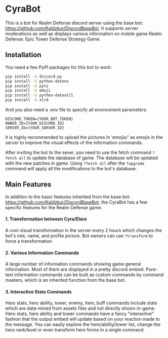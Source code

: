 # CyraBot
This is a bot for Realm Defense discord server using the base bot: https://github.com/Kaldzkur/DiscordBaseBot.
It supports server moderations as well as displays various information on mobile game Realm Defense: Epic Tower Defense Strategy Game.

## Installation
You need a few PyPI packages for this bot to work:

````bash
pip install -U discord.py
pip install -U python-dotenv
pip install -U pytz
pip install -U emoji
pip install -U python-dateutil
pip install -U xlrd
````
And you also need a .env file to specify all environment parameters:
```text
DISCORD_TOKEN={YOUR_BOT_TOKEN}
OWNER_ID={YOUR_DISCORD_ID}
SERVER_ID={YOUR_SERVER_ID}
```
It is highly recommended to upload the pictures in 'emojis/' as emojis in the server to improve the visual effects of the information commands.

After inviting the bot to the sever, you need to use the fetch command `?fetch all` to update the database of game. The database will be updated with the new patches in game. Using `?fetch all` after the `?upgrade` command will apply all the modifications to the bot's database.

## Main Features
In addition to the basic features inherited from the base bot: https://github.com/Kaldzkur/DiscordBaseBot, the CyraBot has a few specific features for the Realm Defense game.

#### 1. Transformation between Cyra/Elara
A cool visual transformation in the server every 2 hours which changes the bot's role, name, and profile picture. Bot owners can use `?transform` to force a transformation.

#### 2. Various Information Commands
A large number of information commands showing game general information. Most of them are displayed in a pretty discord embed. Pure-text information commands can be built as custom commands by command masters, which is an inherited function from the base bot.

#### 3. Interactive Stats Commands
Hero stats, hero ability, tower, enemy, item, buff commands include stats which are data-mined from assets files and not directly shown in-game. Hero stats, hero ability and tower commands have a fancy "interactive" fashion that the output embed will update based on your reaction made to the message. You can easily explore the hero/ability/tower list, change the hero rank/level or even transform hero forms in a single command.
